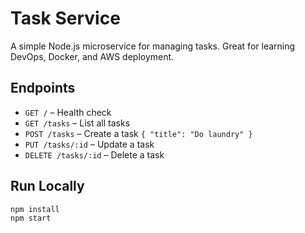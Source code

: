 # Task Service

A simple Node.js microservice for managing tasks. Great for learning DevOps, Docker, and AWS deployment.

## Endpoints

- `GET /` – Health check
- `GET /tasks` – List all tasks
- `POST /tasks` – Create a task `{ "title": "Do laundry" }`
- `PUT /tasks/:id` – Update a task
- `DELETE /tasks/:id` – Delete a task

## Run Locally

```bash
npm install
npm start
